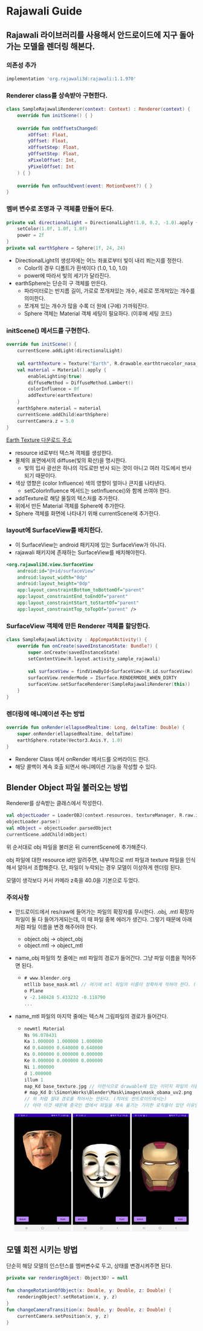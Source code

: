 # Rajawali Guide

## Rajawali 라이브러리를 사용해서 안드로이드에 지구 돌아가는 모델을 렌더링 해본다.



### 의존성 추가

```groovy
implementation 'org.rajawali3d:rajawali:1.1.970'
```



### Renderer class를 상속받아 구현한다.

```kotlin
class SampleRajawaliRenderer(context: Context) : Renderer(context) {
    override fun initScene() { }

    override fun onOffsetsChanged(
        xOffset: Float,
        yOffset: Float,
        xOffsetStep: Float,
        yOffsetStep: Float,
        xPixelOffset: Int,
        yPixelOffset: Int
    ) { }

    override fun onTouchEvent(event: MotionEvent?) { }
}
```



### 멤버 변수로 조명과 구 객체를 만들어 둔다.

```kotlin
private val directionalLight = DirectionalLight(1.0, 0.2, -1.0).apply {
    setColor(1.0f, 1.0f, 1.0f)
    power = 2f
}
private val earthSphere = Sphere(1f, 24, 24)
```

* DirectionalLight의 생성자에는 어느 좌표로부터 빛이 내리 쬐는지를 정한다.
  * Color의 경우 디폴트가 흰색이다 (1.0, 1.0, 1.0)
  * power에 따라서 빛의 세기가 달라진다.
* earthSphere는 단순히 구 객체를 만든다.
  * 파라미터로는 반지름 길이, 가로로 쪼개져있는 개수, 세로로 쪼개져있는 개수를 의미한다.
  * 쪼개져 있는 개수가 많을 수록 더 원에 (구에) 가까워진다.
  * Sphere 객체는 Material 객체 세팅이 필요하다. (이후에 세팅 코드)



### initScene() 메서드를 구현한다.

```kotlin
override fun initScene() {
    currentScene.addLight(directionalLight)

    val earthTexture = Texture("Earth", R.drawable.earthtruecolor_nasa_big)
    val material = Material().apply {
        enableLighting(true)
        diffuseMethod = DiffuseMethod.Lambert()
        colorInfluence = 0f
        addTexture(earthTexture)
    }
    earthSphere.material = material
    currentScene.addChild(earthSphere)
    currentCamera.z = 5.0
}
```

[Earth Texture 다운로드 주소](http://www.clintonmedbery.com/wp-content/uploads/2015/04/earthtruecolor_nasa_big.jpg)

* resource id로부터 텍스쳐 객체를 생성한다.
* 물체의 표면에서의 diffuse(빛의 확산)을 명시한다.
  * 빛의 입사 광선은 하나의 각도로만 반사 되는 것이 아니고 여러 각도에서 반사 되기 때문이다.
* 색상 영향은 (color Influence) 색의 영향이 얼마나 큰지를 나타낸다.
  * setColorInfluence 메서드는 setInfluence()와 함께 쓰여야 한다.
* addTexture로 해당 물질의 텍스처를 추가한다.
* 위에서 만든 Material 객체를 Sphere에 추가한다.
* Sphere 객체를 화면에 나타내기 위해 currentScene에 추가한다. 



### layout에 SurfaceView를 배치한다. 

* 이 SurfaceView는 android 패키지에 있는 SurfaceView가 아니다.
* rajawali 패키지에 존재하는 SurfaceView를 배치해야한다.

```xml
<org.rajawali3d.view.SurfaceView
    android:id="@+id/surfaceView"
    android:layout_width="0dp"
    android:layout_height="0dp"
    app:layout_constraintBottom_toBottomOf="parent"
    app:layout_constraintEnd_toEndOf="parent"
    app:layout_constraintStart_toStartOf="parent"
    app:layout_constraintTop_toTopOf="parent" />
```



### SurfaceView 객체에 만든 Renderer 객체를 할당한다.

```kotlin
class SampleRajawaliActivity : AppCompatActivity() {
    override fun onCreate(savedInstanceState: Bundle?) {
        super.onCreate(savedInstanceState)
		setContentView(R.layout.activity_sample_rajawali)

        val surfaceView = findViewById<SurfaceView>(R.id.surfaceView)
        surfaceView.renderMode = ISurface.RENDERMODE_WHEN_DIRTY
        surfaceView.setSurfaceRenderer(SampleRajawaliRenderer(this))
    }
}
```



### 렌더링에 애니메이션 주는 방법

```kotlin
override fun onRender(ellapsedRealtime: Long, deltaTime: Double) {
    super.onRender(ellapsedRealtime, deltaTime)
    earthSphere.rotate(Vector3.Axis.Y, 1.0)
}
```

* Renderer Class 에서 onRender 메서드를 오버라이드 한다.
* 해당 콜백이 계속 호출 되면서 애니메이션 기능을 작성할 수 있다.





## Blender Object 파일 불러오는 방법

Renderer를 상속받는 클래스에서 작성한다.

```kotlin
val objectLoader = LoaderOBJ(context.resources, textureManager, R.raw.iron_man_obj)
objectLoader.parse()
val mObject = objectLoader.parsedObject
currentScene.addChild(mObject)
```

위 순서대로 obj 파일을 불러온 뒤 currentScene에 추가해준다.

obj 파일에 대한 resource id만 알려주면, 내부적으로 mtl 파일과 texture 파일을 인식해서 알아서 조합해준다. 단, 파일이 누락되는 경우 모델이 이상하게 렌더링 된다.

모델이 생각보다 커서 카메라 z축을 40.0을 기본으로 두었다.



### 주의사항

* 안드로이드에서 res/raw에 들어가는 파일의 확장자를 무시한다. .obj, .mtl 확장자 파일이 둘 다 들어가게되는데, 이 때 파일 중복 에러가 생긴다. 그렇기 때문에 아래처럼 파일 이름을 변경 해주어야 한다.

  * object.obj -> object_obj
  * object.mtl -> object_mtl

* name_obj 파일의 첫 줄에는 mtl 파일의 경로가 들어간다. 그냥 파일 이름을 적어주면 된다.

  * ```kotlin
    # www.blender.org
    mtllib base_mask.mtl // 여기에 mtl 파일의 이름이 정확하게 적혀야 한다. (확장자를 주의)
    o Plane
    v -2.148428 5.433232 -0.118790
    ...
    ```

* name_mtl 파일의 마지막 줄에는 텍스쳐 그림파일의 경로가 들어간다.

  * ```kotlin
    newmtl Material
    Ns 96.078431
    Ka 1.000000 1.000000 1.000000
    Kd 0.640000 0.640000 0.640000
    Ks 0.000000 0.000000 0.000000
    Ke 0.000000 0.000000 0.000000
    Ni 1.000000
    d 1.000000
    illum 1
    map_Kd base_texture.jpg // 이런식으로 drawable에 있는 이미지 파일의 이름을 적어 주면 된다.
    # map_Kd D:\Simon\Works\Blender\Mask\images\mask_obama_uv2.png
    // 위 처럼 절대 경로를 적어서는 안된다. (적어도 안드로이드에서는)
    // 아마 이것 때문에 중국인 앱에서 파일을 계속 옮기는 기이한 로직들이 있던 이유인것 같다,
    ```



<p align="center">
<img src="image/KakaoTalk_20210520_205351192.jpg" width="30%"> 
<img src="image/KakaoTalk_20210520_205346340_01.jpg" width="30%"> 
<img src="image/KakaoTalk_20210520_205346340.jpg" width="30%"> 
</p>





## 모델 회전 시키는 방법

단순히 해당 모델의 인스턴스를 멤버변수로 두고, 상태를 변경시켜주면 된다.

```kotlin
private var renderingObject: Object3D? = null

fun changeRotationOfObject(x: Double, y: Double, z: Double) {
    renderingObject?.setRotation(x, y, z)
}
fun changeCameraTransition(x: Double, y: Double, z: Double) {
    currentCamera.setPosition(x, y, z)
}
```

